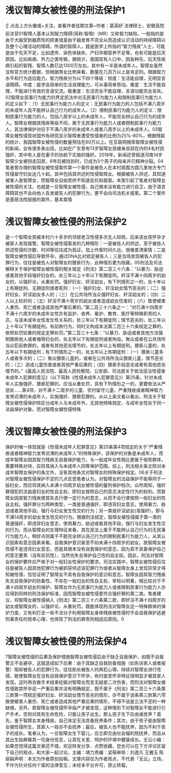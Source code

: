 # 浅议智障女被性侵的刑法保护1

☝ 点击上方头像或+关注，查看作者往期文章~作者：葛英好 法律硕士，安徽高院前法官01智障人基本认知智力障碍(简称:智障)（MR）又称智力缺陷，一般指的是由于大脑受到器质性的损害或是由于脑发育不完全从而造成认识活动的持续障碍以及整个心理活动的障碍。所谓的智障人，就是医学上所指的“智力残疾”人士，可能是由于先天不足，比如遗传、染色体缺失、产妇孕期营养不足等，也有可能是后天原因，比如疾病、外力之类导致。据统计，我国现有人口中，因各种先、后天性疾病引起的智残、智障人数已达1300万左右，其中有一半是未成年人。智障女虽然没有官方统计数据，但根据男女比例来看，数量在几百万以上是肯定的。根据智力水平和行为适应能力，智力残疾分为以下四个等级：轻度：生活能自理，无明显言语障碍。中度：能学会简单的生活自理能力，可从事简单劳动。重度：生活不能自理，不能进行有效的言语交流。极重度：生活完全不能自理，言语功能完全丧失。02智障女民事行为能力的界定民法中对无民事行为能力人和限制民事行为能力人的定义如下：（1）无民事行为能力人的定义：无民事行为能力的人包括不满八周岁的未成年人及不能辨认自己行为的成年人。（2）限制民事行为能力人的定义：限制民事行为能力的人，包括八周岁以上的未成年人，不能完全辨认自己行为的成年人。智障女根据其残疾等级不同，属于无民事行为能力人或者限制民事行为能力人，其法律保护对应于不满八周岁的未成年人或者八周岁以上的未成年人。03智障女被性侵现状国外有研究显示智障者遭受性侵害的比例为25%-80%，根据残联的统计，我国智障女被性侵的数量预估在60万以上。在互联网搜索智障女被性侵的新闻，会有很多条出现，比如在广东曾有13岁智障女孩被亲叔叔在内的4名村民强奸，其中有人是在妻子的协助下实施的强奸。2018年，新闻还曾报道河南14岁智障少女被拐走囚禁，6年后被找到时，已成为3个孩子的母亲并已精神分裂。04笔者曾办理的智障女被性侵案件第一个案件是被告人在本村周围方圆几里地方专门性侵留守妇女达几十起，其中包括其供述的性侵智障女。根据被告人供述，其知道被害人是智障女，而智障女自始至终不知道反抗和报案。本案引起了笔者对智障女被性侵的关注，也就是一旦智障女被性侵，自己根本没有能力进行自卫，由于语言障碍其也不会向他人告发被告人的犯罪行为，更不会向司法机关报案。第二个案件是基层法院层报的案件，基本案情

# 浅议智障女被性侵的刑法保护2

是一个智障女孩被本村六十多岁的邻居老汉性侵多次无人知晓，后来该女孩怀孕才被家人发现报警。智障女被性侵案发的几种情形：一是被告人的供述，至于被告人供述性侵的次数、时间等往往成为孤证，加上作案时间久远，很难查清案情；二是智障女被性侵后导致怀孕，通过DNA比对锁定被告人；三是当场发现被告人的犯罪行为，往往是被告人对智障女的猥亵行为，此种情形更为隐蔽。05刑法及司法解释关于保护智障女被性侵的相关规定《刑法》第二百三十六条：“以暴力、胁迫或者其他手段强奸妇女的，处三年以上十年以下有期徒刑。奸淫不满十四周岁的幼女的，以强奸论，从重处罚。强奸妇女、奸淫幼女，有下列情形之一的，处十年以上有期徒刑、无期徒刑或者死刑：（一）强奸妇女、奸淫幼女情节恶劣的；（二）强奸妇女、奸淫幼女多人的；（三）在公共场所当众强奸妇女、奸淫幼女的；（四）二人以上轮奸的；（五）奸淫不满十周岁的幼女或者造成幼女伤害的；（六）致使被害人重伤、死亡或者造成其他严重后果的。”第二百三十六条之一：“对已满十四周岁不满十六周岁的未成年女性负有监护、收养、看护、教育、医疗等特殊职责的人员，与该未成年女性发生性关系的，处三年以下有期徒刑；情节恶劣的，处三年以上十年以下有期徒刑。有前款行为，同时又构成本法第二百三十六条规定之罪的，依照处罚较重的规定定罪处罚。”第二百三十七条：“以暴力、胁迫或者其他方法强制猥亵他人或者侮辱妇女的，处五年以下有期徒刑或者拘役。聚众或者在公共场所当众犯前款罪的，或者有其他恶劣情节的，处五年以上有期徒刑。猥亵儿童的，处五年以下有期徒刑；有下列情形之一的，处五年以上有期徒刑：（一）猥亵儿童多人或者多次的；（二）聚众猥亵儿童的，或者在公共场所当众猥亵儿童，情节恶劣的；（三）造成儿童伤害或者其他严重后果的；（四）猥亵手段恶劣或者有其他恶劣情节的。”《最高人民法院、最高人民检察院、公安部、司法部关于依法惩治性侵害未成年人犯罪的意见》（以下简称《性侵未成年人犯罪意见》）第25条，针对未成年人实施强奸、猥亵犯罪的，应当从重处罚，具有下列情形之一的，更要依法从严惩处......第4项，对不满十二周岁的儿童、农村留守儿童、严重残疾或者精神智力发育迟滞的未成年人，实施强奸、猥亵犯罪的。从以上条文看以看出，刑法关于智障女被性侵保护除区分成年人与未成年外，无其他特殊规定，与成年女性处于同一法益保护对象。而对智障女被性侵特殊

# 浅议智障女被性侵的刑法保护3

保护的唯一体现就是《性侵未成年人犯罪意见》第25条第4项规定的关于“严重残疾或者精神智力发育迟滞的未成年人”的特殊保护，该保护的对象是未成年人，而成年智障女因其智力残疾无自我保护能力，与一般成年女性相比更属于弱势群体，需要特殊对待，应将其纳入与未成年人同等保护范围。综上，刑法相关条文除对未成年智障女保护的条文外，没有其他条文对智障女的特殊保护规定。06关于刑法对智障女被性侵保护不足的几点反思笔者认为，对智障女的法益保护不能等同于一般妇女，而应将其纳入未满十四周岁幼女被性侵的量刑保护档次。众所周知，强奸罪侵犯的法益是妇女的性自主权，即妇女按照自己的意志决定性行为的权利。而智障女因其智力残疾使其失去行使一定行为的意志，从而不会行使按照一般妇女的性自主权。强奸罪分为两种类型，一类是普通强奸，即违背妇女意志，使用暴力、胁迫或者其他手段，强行与妇女发生性交的行为；另一类是奸淫幼女(准强奸)，即与不满14周岁的幼女发生性交的行为。根据刑法规定，智障女被性侵属于第一类的普通强奸，即违背妇女意志，使用暴力、胁迫或者其他手段，强行与妇女发生性交的行为。而从智障女的生理特征来看，其在民法上属于不能辨认自己行为的无民事行为能力人，稍好点则属于不能完全辨认自己行为的限制民事行为能力人，从其认识因素和意志因素来看，自我保护意识甚至不如未满十四周岁的幼女。故智障女被性侵不是违背妇女意志，而是其根本没有自我保护的意志，因为其不具备保护自己的意志要素（没有反抗性），当然也失去保护自己性的自主权。因此，刑法对智障女的保护要件应严格于对一般妇女性保护的要求。司法实践中，智障女被性侵后往往是被告人因其他犯罪行为被抓获供述该犯罪行为或者从智障女身上发现异常才得知被性侵，恰恰证明了智障女不具有自我保护的意识和意志。智障女因其智力残疾失去自我保护的防备性，不存在一般妇女的性自主权，举轻以明重，相比较对于不满十四周岁幼女的保护，智障女作为无民事行为能力人或者限制民事行为能力人亦应得到同样的刑法保护标准，因而智障女被性侵更符合强奸罪的第二类。笔者建议，将智障女被性侵纳入《刑法》第二百三十六条第二款，即奸淫不满十四周岁的幼女或智障女的，以强奸论，从重处罚。既能体现刑法对智障女这一特殊群体的保护力度，又有利打击一些不法分子利用智障女身体残疾被性侵时不会自我保护逃避刑事责任的侥幸心理，也体现了刑法的罪责刑相适应原则。0

# 浅议智障女被性侵的刑法保护4

7智障女被性侵的后果及保护措施智障女被性侵后由于缺乏自我保护，如既不会报警又不会避孕，这就造成如下后果：由于其缺乏自我防备措施（如告诉家人或者报警）阻却被告人的犯罪行为，往往助长被告人的再犯心理，持续对智障女进行性侵，致使智障女在没有自我保护意识下怀孕，有时直至怀孕特征很明显才被其家人发现。这时再去做手术结束妊娠对智障女而言无疑是二次伤害，而刑法对智障女被性侵致其怀孕这一严重后果并没有明确规定，既不属于《刑法》第二百三十六条第三款第一项规定强奸妇女、奸淫幼女情节恶劣的情形，亦不属于该条第三款第六项致使被害人重伤、死亡或者造成其他严重后果的情形，不得不说是立法不足的一种缺憾。另外，若智障女被性侵怀孕临产才被发现，这种情形下对智障女不能进行引产手术，否则对其有生命危险，只能让孩子出生。那么孩子生下后由谁抚养？首先，鉴于智障女本身残疾，自己肯定无法具备抚养条件；其次，由于孩子是由智障女被性侵所生，其家人一般亦不会抚养；最后，被告人也不能抚养，因为不利于孩子的成长。笔者认为，一旦智障女生下婴儿，应立即交由社会福利院抚养，而且从其出生始屏蔽其一切身份信息，让其在关爱、呵护的环境中健康成长。无讼小编：如果您觉得这篇文章还不错，欢迎转发分享、点赞收藏，您也可以在下方评论区留下自己的观点，和大家一起讨论。主编：靖力责编：梁萌审核：刘逸凡 王雅玉 陈丽娟声明：本文为作者原创投稿，文章内容仅为作者观点，不代表「无讼」立场，不作为针对任何个案的法律意见；未经本平台许可，禁止转载。

